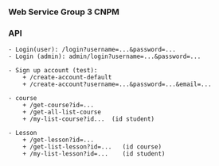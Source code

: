 ### Web Service Group 3 CNPM

### API
    - Login(user): /login?username=...&password=...
    - Login (admin): admin/login?username=...&password=...

    - Sign up account (test):
        + /create-account-default
        + /create-account?username=...&password=...&email=...

    - course
        + /get-course?id=...
        + /get-all-list-course
        + /my-list-course?id...  (id student)

    - Lesson
        + /get-lesson?id=...
        + /get-list-lesson?id=...   (id course)
        + /my-list-lesson?id=...    (id student)